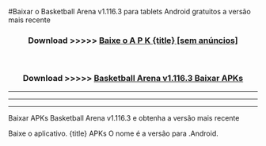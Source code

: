 #Baixar o Basketball Arena v1.116.3  para tablets Android gratuitos a versão mais recente


<div align="center">
<h3>Download >>>>> <a href="https://pt-web.web.app/?pt= {title}">Baixe o A P K {title} [sem anúncios]</a></h3><br>

<h3>Download >>>>> <a href="https://pt-web.web.app/?pt= {title}">Basketball Arena v1.116.3 Baixar APKs</a></h3>
</div>

----------------------------------------------------------

----------------------------------------------------------

----------------------------------------------------------

Baixar APKs Basketball Arena v1.116.3 e obtenha a versão mais recente

Baixe o aplicativo. {title} APKs O nome é a versão para .Android.


